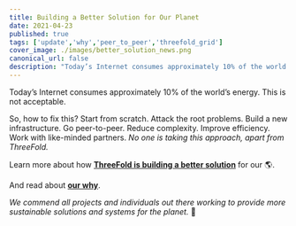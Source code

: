 ```yaml
---
title: Building a Better Solution for Our Planet
date: 2021-04-23
published: true
tags: ['update','why','peer_to_peer','threefold_grid']
cover_image: ./images/better_solution_news.png
canonical_url: false
description: "Today’s Internet consumes approximately 10% of the world’s energy. This is not acceptable. Learn how we're fixing this!"
---
```


Today’s Internet consumes approximately 10% of the world’s energy. This is not acceptable.

So, how to fix this? Start from scratch. Attack the root problems. Build a new infrastructure. Go peer-to-peer. Reduce complexity. Improve efficiency. Work with like-minded partners. *No one is taking this approach, apart from ThreeFold.*

Learn more about how **[ThreeFold is building a better solution](https://threefold.io/blog/post/for_our_planet/)** for our 🌎.

And read about **[our why](https://threefold.io/why)**.

*We commend all projects and individuals out there working to provide more sustainable solutions and systems for the planet.* 🙏
